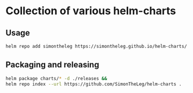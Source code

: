 # Collection of various helm-charts

## Usage

```sh
helm repo add simontheleg https://simontheleg.github.io/helm-charts/
```

## Packaging and releasing

```sh
helm package charts/* -d ./releases &&
helm repo index --url https://github.com/SimonTheLeg/helm-charts .
```
